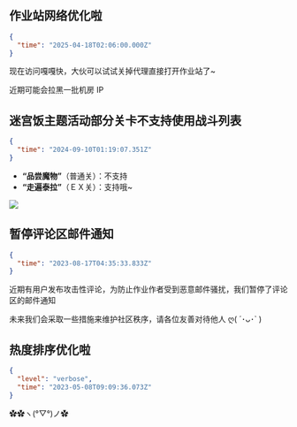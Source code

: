<!--
time: 可以通过浏览器控制台运行 new Date().toISOString() 以生成

具体格式请参考:
https://github.com/MaaAssistantArknights/maa-copilot-frontend/tree/dev/src/apis/mock/announcements.md
-->

## 作业站网络优化啦

```json
{
  "time": "2025-04-18T02:06:00.000Z"
}
```

现在访问嘎嘎快，大伙可以试试关掉代理直接打开作业站了~

近期可能会拉黑一批机房 IP

## 迷宫饭主题活动部分关卡不支持使用战斗列表

```json
{
  "time": "2024-09-10T01:19:07.351Z"
}
```

* **“品尝魔物”**（普通关）：不支持
* **“走遍泰拉”**（ＥＸ关）：支持哦~

![](img/capoo1.gif)


## 暂停评论区邮件通知

```json
{
  "time": "2023-08-17T04:35:33.833Z"
}
```

近期有用户发布攻击性评论，为防止作业作者受到恶意邮件骚扰，我们暂停了评论区的邮件通知

未来我们会采取一些措施来维护社区秩序，请各位友善对待他人 ღ( ´･ᴗ･` )

## 热度排序优化啦

```json
{
  "level": "verbose",
  "time": "2023-05-08T09:09:36.073Z"
}
```

✿✿ヽ(°▽°)ノ✿

